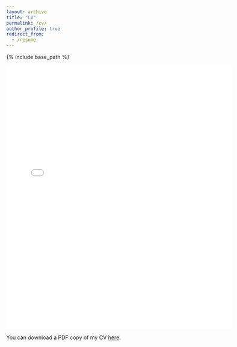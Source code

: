 ```yaml
---
layout: archive
title: "CV"
permalink: /cv/
author_profile: true
redirect_from:
  - /resume
---
```


{% include base_path %}

<embed src="{ Claire874.github.io }/files/Tan_Sihan_CV.pdf" width="600" height="700" type='application/pdf'>

You can download a PDF copy of my CV [here](https://Claire874.github.io/files/Tan_Sihan_CV.pdf).
